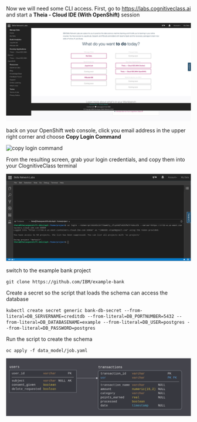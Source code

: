 Now we will need some CLI access.  First, go to https://labs.cognitiveclass.ai and start a **Theia - Cloud IDE (With OpenShift)** session

![cognitiveclass](../assets/generic/cognitiveclass.png)

back on your OpenShift web console, click you email address in the upper right corner and choose **Copy Login Command**

![copy login command](logincommand.png)

From the resulting screen, grab your login credentials, and copy them into your ClognitiveClass terminal

![clusterlogin](../assets/generic/clusterlogin.png)

switch to the example bank project

```
git clone https://github.com/IBM/example-bank
```

Create a secret so the script that loads the schema can access the database

```
kubectl create secret generic bank-db-secret --from-literal=DB_SERVERNAME=creditdb --from-literal=DB_PORTNUMBER=5432 --from-literal=DB_DATABASENAME=example --from-literal=DB_USER=postgres --from-literal=DB_PASSWORD=postgres
```

Run the script to create the schema

```
oc apply -f data_model/job.yaml
```

![schema](https://raw.githubusercontent.com/IBM/example-bank/main/images/schema-1.png)

